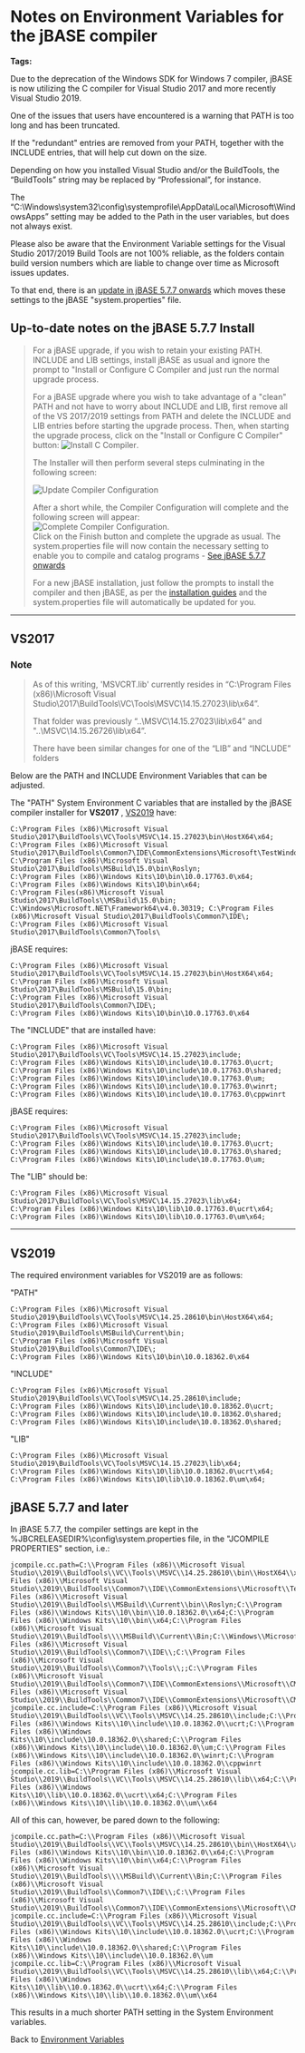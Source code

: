 # Notes on Environment Variables for the jBASE compiler

<PageHeader />

**Tags:**
<badge text='path' vertical='middle' />
<badge text='windows' vertical='middle' />
<badge text='compiler' vertical='middle' />
<badge text='environment variables' vertical='middle' />

Due to the deprecation of the Windows SDK for Windows 7 compiler, jBASE is now utilizing the C compiler for Visual Studio 2017 and more recently Visual Studio 2019.

One of the issues that users have encountered is a warning that PATH is too long and has been truncated.

If the "redundant" entries are removed from your PATH, together with the INCLUDE entries, that will help cut down on the size.

Depending on how you installed Visual Studio and/or the BuildTools, the “BuildTools” string may be replaced by “Professional”, for instance.

The “C:\Windows\system32\config\systemprofile\AppData\Local\Microsoft\WindowsApps” setting may be added to the Path in the user variables, but does not always exist.

Please also be aware that the Environment Variable settings for the Visual Studio 2017/2019 Build Tools are not 100% reliable, as the folders contain build version numbers which are liable to change over time as Microsoft issues updates.

To that end, there is an [update in jBASE 5.7.7 onwards](#jbase-5-7-7-and-later) which moves these settings to the jBASE "system.properties" file.  

## Up-to-date notes on the jBASE 5.7.7 Install

> For a jBASE upgrade, if you wish to retain your existing PATH. INCLUDE and LIB settings, install jBASE as usual and ignore the prompt to "Install or Configure C Compiler and just run the normal upgrade process.
>
> For a jBASE upgrade where you wish to take advantage of a "clean" PATH and not have to worry about INCLUDE and LIB, first remove all of the VS 2017/2019 settings from PATH and delete the INCLUDE and LIB entries before starting the upgrade process.
> Then, when starting the upgrade process, click on the "Install or Configure C Compiler" button:
> ![Install C Compiler](./CCompiler_0.png).  
>
> The Installer will then perform several steps culminating in the following screen:  
>  
> ![Update Compiler Configuration](./CCompiler_1.png)  
>  
> After a short while, the Compiler Configuration will complete and the following screen will appear:  
> ![Complete Compiler Configuration](./CCompiler_2.png).  
> Click on the Finish button and complete the upgrade as usual. The system.properties file will now contain the necessary setting to enable you to compile and catalog programs -  [See jBASE 5.7.7 onwards](#jbase-5-7-7-and-later)  
>
> For a new jBASE installation, just follow the prompts to install the compiler and then jBASE, as per the [installation guides](./../../administration/installation-guides/jbase-5.6-windows-installation-guide/README.md) and the system.properties file will automatically be updated for you.

* * *

## VS2017

### Note

>As of this writing, 'MSVCRT.lib' currently resides in “C:\Program Files (x86)\Microsoft Visual Studio\2017\BuildTools\VC\Tools\MSVC\14.15.27023\lib\x64”.
>
>That folder was previously “..\MSVC\14.15.27023\lib\x64” and "..\MSVC\14.15.26726\lib\x64”.
>
>There have been similar changes for one of the “LIB” and “INCLUDE” folders

Below are the PATH and INCLUDE Environment Variables that can be adjusted.

The "PATH" System Environment C variables that are installed by the jBASE compiler installer for **VS2017** , [VS2019](#vs2019) have:

```
C:\Program Files (x86)\Microsoft Visual Studio\2017\BuildTools\VC\Tools\MSVC\14.15.27023\bin\HostX64\x64;
C:\Program Files (x86)\Microsoft Visual Studio\2017\BuildTools\Common7\IDE\CommonExtensions\Microsoft\TestWindow;
C:\Program Files (x86)\Microsoft Visual Studio\2017\BuildTools\MSBuild\15.0\bin\Roslyn;
C:\Program Files (x86)\Windows Kits\10\bin\10.0.17763.0\x64;
C:\Program Files (x86)\Windows Kits\10\bin\x64;
C:\Program Files(x86)\Microsoft Visual Studio\2017\BuildTools\\MSBuild\15.0\bin;
C:\Windows\Microsoft.NET\Framework64\v4.0.30319; C:\Program Files (x86)\Microsoft Visual Studio\2017\BuildTools\Common7\IDE\;
C:\Program Files (x86)\Microsoft Visual Studio\2017\BuildTools\Common7\Tools\
```

jBASE requires:

```
C:\Program Files (x86)\Microsoft Visual Studio\2017\BuildTools\VC\Tools\MSVC\14.15.27023\bin\HostX64\x64;
C:\Program Files (x86)\Microsoft Visual Studio\2017\BuildTools\MSBuild\15.0\bin;
C:\Program Files (x86)\Microsoft Visual Studio\2017\BuildTools\Common7\IDE\;
C:\Program Files (x86)\Windows Kits\10\bin\10.0.17763.0\x64
```

The "INCLUDE" that are installed have:

```
C:\Program Files (x86)\Microsoft Visual Studio\2017\BuildTools\VC\Tools\MSVC\14.15.27023\include;
C:\Program Files (x86)\Windows Kits\10\include\10.0.17763.0\ucrt;
C:\Program Files (x86)\Windows Kits\10\include\10.0.17763.0\shared;
C:\Program Files (x86)\Windows Kits\10\include\10.0.17763.0\um;
C:\Program Files (x86)\Windows Kits\10\include\10.0.17763.0\winrt;
C:\Program Files (x86)\Windows Kits\10\include\10.0.17763.0\cppwinrt
```

jBASE requires:

```
C:\Program Files (x86)\Microsoft Visual Studio\2017\BuildTools\VC\Tools\MSVC\14.15.27023\include;
C:\Program Files (x86)\Windows Kits\10\include\10.0.17763.0\ucrt;
C:\Program Files (x86)\Windows Kits\10\include\10.0.17763.0\shared;
C:\Program Files (x86)\Windows Kits\10\include\10.0.17763.0\um;
```

The "LIB" should be:

```
C:\Program Files (x86)\Microsoft Visual Studio\2017\BuildTools\VC\Tools\MSVC\14.15.27023\lib\x64;
C:\Program Files (x86)\Windows Kits\10\lib\10.0.17763.0\ucrt\x64;
C:\Program Files (x86)\Windows Kits\10\lib\10.0.17763.0\um\x64;
```

* * *

## VS2019

The required environment variables for VS2019 are as follows:

"PATH"

```
C:\Program Files (x86)\Microsoft Visual Studio\2019\BuildTools\VC\Tools\MSVC\14.25.28610\bin\HostX64\x64;
C:\Program Files (x86)\Microsoft Visual Studio\2019\BuildTools\MSBuild\Current\bin;
C:\Program Files (x86)\Microsoft Visual Studio\2019\BuildTools\Common7\IDE\;
C:\Program Files (x86)\Windows Kits\10\bin\10.0.18362.0\x64
```

"INCLUDE"

```
C:\Program Files (x86)\Microsoft Visual Studio\2019\BuildTools\VC\Tools\MSVC\14.25.28610\include;
C:\Program Files (x86)\Windows Kits\10\include\10.0.18362.0\ucrt;
C:\Program Files (x86)\Windows Kits\10\include\10.0.18362.0\shared;
C:\Program Files (x86)\Windows Kits\10\include\10.0.18362.0\shared;
```

"LIB"

```
C:\Program Files (x86)\Microsoft Visual Studio\2019\BuildTools\VC\Tools\MSVC\14.15.27023\lib\x64;
C:\Program Files (x86)\Windows Kits\10\lib\10.0.18362.0\ucrt\x64;
C:\Program Files (x86)\Windows Kits\10\lib\10.0.18362.0\um\x64;
```

## jBASE 5.7.7 and later

In jBASE 5.7.7, the compiler settings are kept in the %JBCRELEASEDIR%\config\system.properties file, in the "JCOMPILE PROPERTIES" section, i.e.:

```
jcompile.cc.path=C:\\Program Files (x86)\\Microsoft Visual Studio\\2019\\BuildTools\\VC\\Tools\\MSVC\\14.25.28610\\bin\\HostX64\\x64;C:\\Program Files (x86)\\Microsoft Visual Studio\\2019\\BuildTools\\Common7\\IDE\\CommonExtensions\\Microsoft\\TestWindow;C:\\Program Files (x86)\\Microsoft Visual Studio\\2019\\BuildTools\\MSBuild\\Current\\bin\\Roslyn;C:\\Program Files (x86)\\Windows Kits\\10\\bin\\10.0.18362.0\\x64;C:\\Program Files (x86)\\Windows Kits\\10\\bin\\x64;C:\\Program Files (x86)\\Microsoft Visual Studio\\2019\\BuildTools\\\\MSBuild\\Current\\Bin;C:\\Windows\\Microsoft.NET\\Framework64\\v4.0.30319;C:\\Program Files (x86)\\Microsoft Visual Studio\\2019\\BuildTools\\Common7\\IDE\\;C:\\Program Files (x86)\\Microsoft Visual Studio\\2019\\BuildTools\\Common7\\Tools\\;;C:\\Program Files (x86)\\Microsoft Visual Studio\\2019\\BuildTools\\Common7\\IDE\\CommonExtensions\\Microsoft\\CMake\\CMake\\bin;C:\\Program Files (x86)\\Microsoft Visual Studio\\2019\\BuildTools\\Common7\\IDE\\CommonExtensions\\Microsoft\\CMake\\Ninja
jcompile.cc.include=C:\\Program Files (x86)\\Microsoft Visual Studio\\2019\\BuildTools\\VC\\Tools\\MSVC\\14.25.28610\\include;C:\\Program Files (x86)\\Windows Kits\\10\\include\\10.0.18362.0\\ucrt;C:\\Program Files (x86)\\Windows Kits\\10\\include\\10.0.18362.0\\shared;C:\\Program Files (x86)\\Windows Kits\\10\\include\\10.0.18362.0\\um;C:\\Program Files (x86)\\Windows Kits\\10\\include\\10.0.18362.0\\winrt;C:\\Program Files (x86)\\Windows Kits\\10\\include\\10.0.18362.0\\cppwinrt
jcompile.cc.lib=C:\\Program Files (x86)\\Microsoft Visual Studio\\2019\\BuildTools\\VC\\Tools\\MSVC\\14.25.28610\\lib\\x64;C:\\Program Files (x86)\\Windows Kits\\10\\lib\\10.0.18362.0\\ucrt\\x64;C:\\Program Files (x86)\\Windows Kits\\10\\lib\\10.0.18362.0\\um\\x64
```

All of this can, however, be pared  down to the following:

```
jcompile.cc.path=C:\\Program Files (x86)\\Microsoft Visual Studio\\2019\\BuildTools\\VC\\Tools\\MSVC\\14.25.28610\\bin\\HostX64\\x64;C:\\Program Files (x86)\\Windows Kits\\10\\bin\\10.0.18362.0\\x64;C:\\Program Files (x86)\\Windows Kits\\10\\bin\\x64;C:\\Program Files (x86)\\Microsoft Visual Studio\\2019\\BuildTools\\\\MSBuild\\Current\\Bin;C:\\Program Files (x86)\\Microsoft Visual Studio\\2019\\BuildTools\\Common7\\IDE\\;C:\\Program Files (x86)\\Microsoft Visual Studio\\2019\\BuildTools\\Common7\\IDE\\CommonExtensions\\Microsoft\\CMake\\CMake\\bin
jcompile.cc.include=C:\\Program Files (x86)\\Microsoft Visual Studio\\2019\\BuildTools\\VC\\Tools\\MSVC\\14.25.28610\\include;C:\\Program Files (x86)\\Windows Kits\\10\\include\\10.0.18362.0\\ucrt;C:\\Program Files (x86)\\Windows Kits\\10\\include\\10.0.18362.0\\shared;C:\\Program Files (x86)\\Windows Kits\\10\\include\\10.0.18362.0\\um
jcompile.cc.lib=C:\\Program Files (x86)\\Microsoft Visual Studio\\2019\\BuildTools\\VC\\Tools\\MSVC\\14.25.28610\\lib\\x64;C:\\Program Files (x86)\\Windows Kits\\10\\lib\\10.0.18362.0\\ucrt\\x64;C:\\Program Files (x86)\\Windows Kits\\10\\lib\\10.0.18362.0\\um\\x64
```

This results in a much shorter PATH setting in the System Environment variables.  

Back to [Environment Variables](./../README.md)

<PageFooter />
